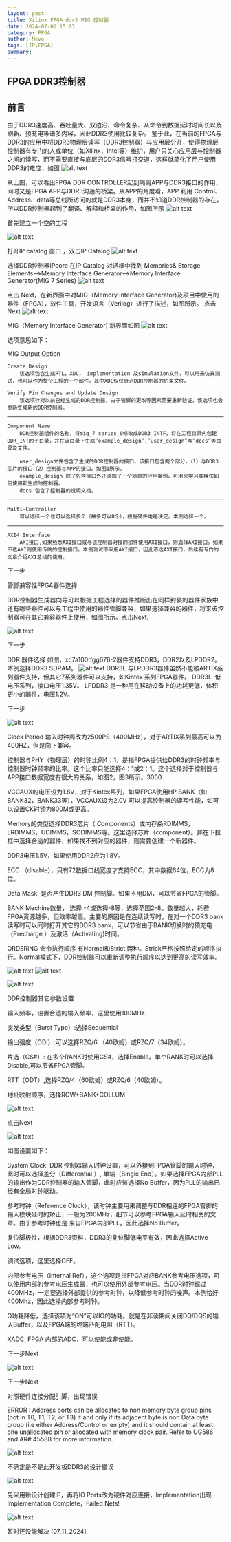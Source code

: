 ```yaml
---
layout: post
title: Xilinx FPGA ddr3 MIG 控制器 
date: 2024-07-02 15:03
category: FPGA
author: Meve
tags: [IP,FPGA]
summary: 
---
```


## FPGA DDR3控制器

## 前言


由于DDR3速度高、吞吐量大、双边沿、命令复杂、从命令到数据延时时间长以及刷新、预充电等诸多内容，因此DDR3使用比较复杂。
鉴于此，在当前的FPGA与DDR3的应用中将DDR3物理层读写（DDR3控制器）与应用层分开，使得物理层控制器有专门的人或单位（如Xilinx，Intel等）维护，用户只关心应用层与控制器之间的读写，而不需要直接与底层的DDR3信号打交道，这样就简化了用户使用DDR3的难度，如图
![alt text](https://raw.githubusercontent.com/touchspeed/touchspeed.github.io/main/_posts/2024-07-02-ddr3-mig/image.png)

从上图，可以看出FPGA DDR CONTROLLER起到隔离APP与DDR3接口的作用，同时又是FPGA APP与DDR3沟通的桥梁。从APP的角度看，APP 利用 Control、Address、data等总线所访问的就是DDR3本身，而并不知道DDR控制器的存在，所以DDR控制器起到了翻译、解释和桥梁的作用，如图所示
![alt text](https://raw.githubusercontent.com/touchspeed/touchspeed.github.io/main/_posts/2024-07-02-ddr3-mig/image-1.png)

首先建立一个空的工程

![alt text](https://raw.githubusercontent.com/touchspeed/touchspeed.github.io/main/_posts/2024-07-02-ddr3-mig/image-2.png)

打开IP catalog 窗口 ，双击IP Catalog
![alt text](https://raw.githubusercontent.com/touchspeed/touchspeed.github.io/main/_posts/2024-07-02-ddr3-mig/image-3.png)

选择DDR控制器IPcore
在IP Catalog 对话框中找到 Memories& Storage Elements–>Memory Interface Generator–>Memory Interface Generator(MIG 7 Series)
![alt text](https://raw.githubusercontent.com/touchspeed/touchspeed.github.io/main/_posts/2024-07-02-ddr3-mig/image-4.png)

点击 Next，在新界面中对MIG（Memory Interface Generator)及项目中使用的器件（FPGA），软件工具，开发语言（Verilog）进行了描述，如图所示。
点击Next
![alt text](https://raw.githubusercontent.com/touchspeed/touchspeed.github.io/main/_posts/2024-07-02-ddr3-mig/image-5.png)

MIG（Memory Interface Generator) 新界面如图
![alt text](https://raw.githubusercontent.com/touchspeed/touchspeed.github.io/main/_posts/2024-07-02-ddr3-mig/image-6.png)

选项意思如下：

MIG Output Option

    Create Design
        该选项包含生成RTL，XDC， implementation 及simulation文件，可以用来仿真测试，也可以作为整个工程的一个部件。其中XDC仅仅针对DDR控制器的约束文件。

    Verify Pin Changes and Update Design
        该选项针对以前已经生成的DDR控制器，由于管脚的更改等因素需要重新验证。该选项也会重新生成新的DDR控制器。

---

    Component Name 
        DDR控制器组件的名称，将mig_7 series_0修改成DDR3_INTF，将在工程目录内创建DDR_INT的子目录，并在该目录下生成”example_design”,”user_design”与”docs”等目录及文件。

        user_design文件包含了生成的DDR控制器的接口。该接口包含两个部分，（1）与DDR3 芯片的接口（2）控制器与APP的接口。如图1所示。
        example_design 除了包含接口外还添加了一个简单的应用案例，可用来学习或模仿如何使用新生成的控制器。
        docs 包含了控制器的说明文档。

---

    Multi-Controller
        可以选择一个也可以选择多个（最多可以8个），根据硬件电路决定。本例选择一个。

---

    AXI4 Interface
        AXI接口,如果熟悉AXI接口或与该控制器对接的部件使用AXI接口，则选择AXI接口。如果不选AXI则使用传统的控制接口。本例测试不采用AXI接口，因此不选AXI接口。后续有专门的文章介绍AXI总线的使用。


下一步


管脚兼容性FPGA器件选择

DDR控制器生成器向导可以根据工程选择的器件推断出在同样封装的器件家族中还有哪些器件可以与工程中使用的器件管脚兼容，如果选择兼容的器件，将来该控制器可在其它兼容器件上使用，如图所示。点击Next.

![alt text](https://raw.githubusercontent.com/touchspeed/touchspeed.github.io/main/_posts/2024-07-02-ddr3-mig/image-7.png)

下一步


DDR 器件选择
如图，xc7a100tfgg676-2器件支持DDR3，DDR2以及LPDDR2。本例选择DDR3 SDRAM。
![alt text](https://raw.githubusercontent.com/touchspeed/touchspeed.github.io/main/_posts/2024-07-02-ddr3-mig/image-8.png)
DDR3L 与LPDDR3器件虽然不能被ARTIX系列器件支持，但其它7系列器件可以支持，如Kintex 系列FPGA器件。
DDR3L :低电压系列，接口电压1.35V。
LPDDR3:是一种用在移动设备上的功耗更低，体积更小的器件，电压1.2V。

下一步

![alt text](https://raw.githubusercontent.com/touchspeed/touchspeed.github.io/main/_posts/2024-07-02-ddr3-mig/image-9.png)

Clock Period
输入时钟周改为2500PS（400MHz），对于ARTIX系列最高可以为400HZ，但是向下兼容。

控制器与PHY（物理层）的时钟比例4：1，是指FPGA提供给DDR3的时钟频率与控制器时钟频率的比率。这个比率只能选择4：1或2：1。这个选择对于控制器与APP接口数据宽度有很大的关系，如图2，图3所示。3000

VCCAUX的电压设为1.8V，对于Kintex系列，如果FPGA使用HP BANK（如BANK32，BANK33等），VCCAUX设为2.0V 可以提高控制器的读写性能，如可以设置CK时钟为800M或更高。

Memory的类型选择DDR3芯片（ Components）或内存条RDIMMS，LRDIMMS，UDIMMS，SODIMMS等。这里选择芯片（component）。并在下拉框中选择合适的器件，如果找不到对应的器件，则需要创建一个新器件。

DDR3电压1.5V，如果使用DDR2应为1.8V。

ECC （disable），只有72数据口线宽度才支持ECC，其中数据64位，ECC为8位。

Data Mask, 是否产生DDR3 DM 控制脚。如果不用DM，可以节省FPGA的管脚。

BANK Mechine数量， 选择 -4或选择-8等，选择范围2–8。数量越大，耗费FPGA资源越多，但效率越高。主要的原因是在连续读写时，在对一个DDR3 bank读写时可以同时打开其它的DDR3 bank，可以节省由于BANK切换时的预充电（Precharge ）及激活（Activating)时间。

ORDERING 命令执行顺序 有Normal和Strict 两种。Strick严格按照给定的顺序执行。Normal模式下，DDR控制器可以重新调整执行顺序以达到更高的读写效率。


![alt text](https://raw.githubusercontent.com/touchspeed/touchspeed.github.io/main/_posts/2024-07-02-ddr3-mig/image-10.png)
![alt text](https://raw.githubusercontent.com/touchspeed/touchspeed.github.io/main/_posts/2024-07-02-ddr3-mig/image-11.png)

![alt text](https://raw.githubusercontent.com/touchspeed/touchspeed.github.io/main/_posts/2024-07-02-ddr3-mig/image-12.png)

DDR控制器其它参数设置

输入频率，设置合适的输入频率，这里使用100MHz.

突发类型（Burst Type）:选择Sequential

输出强度（ODI）:可以选择RZQ/6 （40欧姆）或RZQ/7（34欧姆）。

片选（CS#）: 在多个RANK时使用CS#，选择Enable。单个RANK时可以选择Disable,可以节省FPGA管脚。

RTT（ODT）,选择RZQ/4（60欧姆）或RZQ/6（40欧姆）。

地址映射顺序，选择ROW+BANK+COLLUM

![alt text](https://raw.githubusercontent.com/touchspeed/touchspeed.github.io/main/_posts/2024-07-02-ddr3-mig/image-13.png)

点击Next

![alt text](https://raw.githubusercontent.com/touchspeed/touchspeed.github.io/main/_posts/2024-07-02-ddr3-mig/image-14.png)

如图设置如下：

System Clock: DDR 控制器输入时钟设置，可以外接到FPGA管脚的输入时钟，此时可以选择差分（Differential ）, 单端（Single End）。如果选择FPGA内部PLL的输出作为DDR控制器的输入管脚，此时应该选择No Buffer，因为PLL的输出已经有全局时钟驱动。

参考时钟（Reference Clock），该时钟主要用来调整与DDR相连的FPGA管脚的输入模块延时的矫正，一般为200MHz，细节可以参考FPGA输入延时相关的文章。由于参考时钟也是 来自FPGA内部PLL，因此选择No Buffer。

复位脚极性，根据DDR3资料，DDR3的复位脚低电平有效，因此选择Active Low。

调试选项，这里选择OFF。

内部参考电压（Internal Ref），这个选项是指FPGA对应BANK参考电压选项，可以使用内部的参考电压生成器，也可以使用外部参考电压。当DDR时钟超过400MHz，一定要选择外部提供的参考时钟，以降低参考时钟的噪声。本例恰好400Mhz，因此选择内部参考时钟。

O功耗降低，选择该项为“ON”可以IO的功耗。就是在非读期间关闭DQ/DQS的输入Buffer，以及FPGA端的终端匹配电阻（RTT）。

XADC, FPGA 内部的ADC，可以使能或非使能。

下一步Next

![alt text](https://raw.githubusercontent.com/touchspeed/touchspeed.github.io/main/_posts/2024-07-02-ddr3-mig/image-15.png)

下一步Next

对照硬件连接分配引脚，出现错误

ERROR : Address ports can be allocated to non memory byte group pins (not in T0, T1, T2, or T3) if and only if its adjacent byte is non Data byte group (i.e either Address/Control or empty) and it should contain at least one unallocated pin or allocated with memory clock pair. Refer to UG586 and AR# 45588 for more information.

![alt text](https://raw.githubusercontent.com/touchspeed/touchspeed.github.io/main/_posts/2024-07-02-ddr3-mig/image-16.png)

不确定是不是此开发板DDR3的设计错误

![alt text](https://raw.githubusercontent.com/touchspeed/touchspeed.github.io/main/_posts/2024-07-02-ddr3-mig/image-17.png)

先采用新设计创建IP，再将IO Ports改为硬件对应连接，Implementation出现Implementation Complete，Failed Nets!

![alt text](https://raw.githubusercontent.com/touchspeed/touchspeed.github.io/main/_posts/2024-07-02-ddr3-mig/image-18.png)

暂时还没能解决 [07_11_2024]